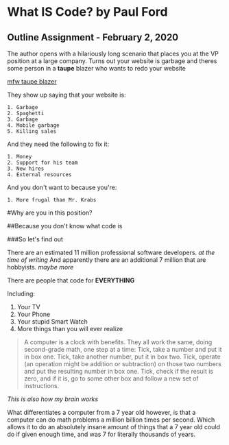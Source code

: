 # What IS Code? by Paul Ford

## Outline Assignment - February 2, 2020

The author opens with a hilariously long scenario that places you at the VP position at a large company.
Turns out your website is garbage and theres some person in a **taupe** blazer who wants to redo your website

  [mfw taupe blazer](https://external-preview.redd.it/cFRDcC1jVrLJqgFEkx46cs0eZEGd3SOD-ShqOMqQqWU.png?s=9d053a62fb4fb26bdf5670c75c1f837fa4b0552e)

  They show up saying that your website is:

    1. Garbage
    2. Spaghetti
    3. Garbage
    4. Mobile garbage
    5. Killing sales

  And they need the following to fix it:

    1. Money
    2. Support for his team
    3. New hires
    4. External resources

  And you don't want to because you're:

    1. More frugal than Mr. Krabs


#Why are you in this position?

##Because you don't know what code is

###So let's find out

There are an estimated 11 million professional software developers. *at the time of writing*
And apparently there are an additional 7 million that are hobbyists. *maybe more*

There are people that code for **EVERYTHING**

Including:

  1. Your TV
  2. Your Phone
  3. Your stupid Smart Watch
  4. More things than you will ever realize

>A computer is a clock with benefits. They all work the same, doing second-grade math, one step at a time: Tick, take a number and put it in box one. Tick, take another number, put it in box two. Tick, operate (an operation might be addition or subtraction) on those two numbers and put the resulting number in box one. Tick, check if the result is zero, and if it is, go to some other box and follow a new set of instructions.

_This is also how my brain works_

What differentiates a computer from a 7 year old however, is that a computer can do math problems a million billion times per second. Which allows it to do an absolutely insane amount of things that a 7 year old could do if given enough time, and was 7 for literally thousands of years.
